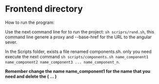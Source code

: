 # Frontend directory

How to run the program:

Use the next command line for to run the project: `sh scriprs/rund.sh`, this command line genere a proxy and --base-href for the URL to the angular sever.

In the Scripts folder, exists a file renamed components.sh. only you need execute the next command `sh scripts/components.sh name_component1 name_component2 name_component3 ... name_component_n`.

**Remember change the name name_component1 for the name that you need and delete the ( ... )**
